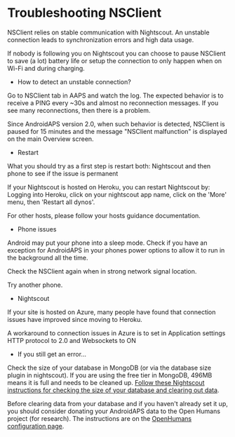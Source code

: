 # Troubleshooting NSClient

NSClient relies on stable communication with Nightscout. An unstable connection leads to synchronization errors and high data usage.

If nobody is following you on Nightscout you can choose to pause NSClient to save (a lot) battery life or setup the connection to only happen when on Wi-Fi and during charging.

* How to detect an unstable connection?

Go to NSClient tab in AAPS and watch the log. The expected behavior is to receive a PING every ~30s and almost no reconnection messages. If you see many reconnections, then there is a problem. 

Since AndroidAPS version 2.0, when such behavior is detected, NSClient is paused for 15 minutes and the message "NSClient malfunction" is displayed on the main Overview screen.

* Restart

What you should try as a first step is restart both: Nightscout and then phone to see if the issue is permanent

If your Nightscout is hosted on Heroku, you can restart Nightscout by: Logging into Heroku, click on your nightscout app name, click on the 'More' menu, then 'Restart all dynos'.

For other hosts, please follow your hosts guidance documentation.

* Phone issues

Android may put your phone into a sleep mode. Check if you have an exception for AndroidAPS in your phones power options to allow it to run in the background all the time. 

Check the NSClient again when in strong network signal location.

Try another phone.

* Nightscout

If your site is hosted on Azure, many people have found that connection issues have improved since moving to Heroku.

A workaround to connection issues in Azure is to set in Application settings HTTP protocol to 2.0 and Websockets to ON

* If you still get an error...

Check the size of your database in MongoDB (or via the database size plugin in nightscout). If you are using the free tier in MongoDB, 496MB means it is full and needs to be cleaned up. [Follow these Nightscout instructions for checking the size of your database and clearing out data](https://nightscout.github.io/troubleshoot/troublehoot/#database-full). 

Before clearing data from your database and if you haven't already set it up, you should consider donating your AndroidAPS data to the Open Humans project (for research). The instructions are on the [OpenHumans configuration page](../Configuration/OpenHumans.html).
